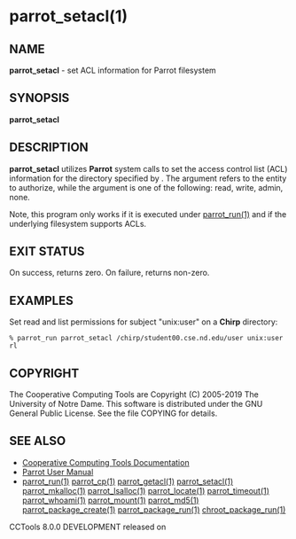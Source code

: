 






















# parrot_setacl(1)

## NAME
**parrot_setacl** - set ACL information for Parrot filesystem

## SYNOPSIS
****parrot_setacl <path> <subject> <rights>****

## DESCRIPTION
**parrot_setacl** utilizes **Parrot** system calls to set the access
control list (ACL) information for the directory specified by <path>.  The
<subject> argument refers to the entity to authorize, while the
<rights> argument is one of the following: read, write, admin, none.

Note, this program only works if it is executed under [parrot_run(1)](parrot_run.md) and if the
underlying filesystem supports ACLs.

## EXIT STATUS
On success, returns zero.  On failure, returns non-zero.

## EXAMPLES
Set read and list permissions for subject "unix:user" on a **Chirp** directory:

```
% parrot_run parrot_setacl /chirp/student00.cse.nd.edu/user unix:user rl
```

## COPYRIGHT
The Cooperative Computing Tools are Copyright (C) 2005-2019 The University of Notre Dame.  This software is distributed under the GNU General Public License.  See the file COPYING for details.

## SEE ALSO

- [Cooperative Computing Tools Documentation]("../index.html")
- [Parrot User Manual]("../parrot.html")
- [parrot_run(1)](parrot_run.md) [parrot_cp(1)](parrot_cp.md) [parrot_getacl(1)](parrot_getacl.md)  [parrot_setacl(1)](parrot_setacl.md)  [parrot_mkalloc(1)](parrot_mkalloc.md)  [parrot_lsalloc(1)](parrot_lsalloc.md)  [parrot_locate(1)](parrot_locate.md)  [parrot_timeout(1)](parrot_timeout.md)  [parrot_whoami(1)](parrot_whoami.md)  [parrot_mount(1)](parrot_mount.md)  [parrot_md5(1)](parrot_md5.md)  [parrot_package_create(1)](parrot_package_create.md)  [parrot_package_run(1)](parrot_package_run.md)  [chroot_package_run(1)](chroot_package_run.md)


CCTools 8.0.0 DEVELOPMENT released on 
